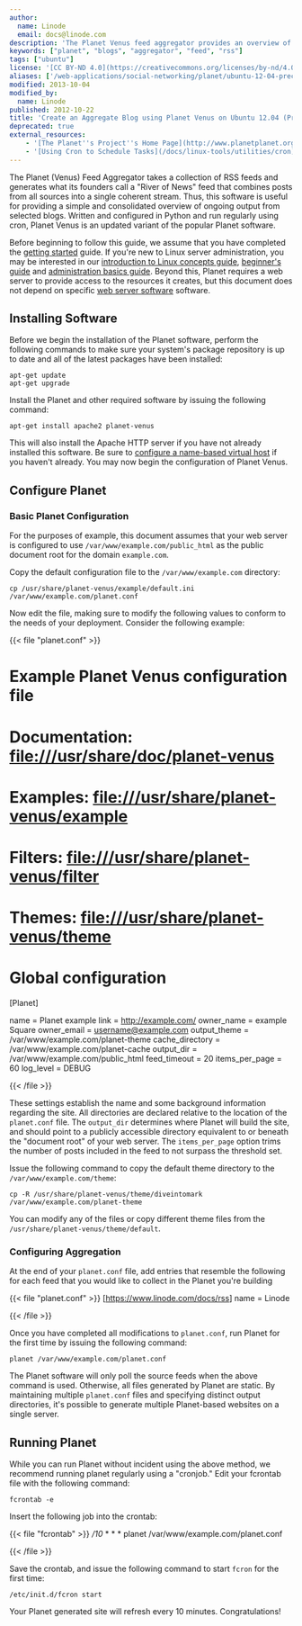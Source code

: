 ```yaml
---
author:
  name: Linode
  email: docs@linode.com
description: 'The Planet Venus feed aggregator provides an overview of a community by collecting all feeds produced by a community.'
keywords: ["planet", "blogs", "aggregator", "feed", "rss"]
tags: ["ubuntu"]
license: '[CC BY-ND 4.0](https://creativecommons.org/licenses/by-nd/4.0)'
aliases: ['/web-applications/social-networking/planet/ubuntu-12-04-precise-pangolin/']
modified: 2013-10-04
modified_by:
  name: Linode
published: 2012-10-22
title: 'Create an Aggregate Blog using Planet Venus on Ubuntu 12.04 (Precise Pangolin)'
deprecated: true
external_resources:
    - '[The Planet''s Project''s Home Page](http://www.planetplanet.org)'
    - '[Using Cron to Schedule Tasks](/docs/linux-tools/utilities/cron)'
---
```


The Planet (Venus) Feed Aggregator takes a collection of RSS feeds and generates what its founders call a "River of News" feed that combines posts from all sources into a single coherent stream. Thus, this software is useful for providing a simple and consolidated overview of ongoing output from selected blogs. Written and configured in Python and run regularly using cron, Planet Venus is an updated variant of the popular Planet software.

Before beginning to follow this guide, we assume that you have completed the [getting started](/docs/getting-started/) guide. If you're new to Linux server administration, you may be interested in our [introduction to Linux concepts guide](/docs/tools-reference/introduction-to-linux-concepts/), [beginner's guide](/docs/platform/billing-and-support/linode-beginners-guide/) and [administration basics guide](/docs/tools-reference/linux-system-administration-basics/). Beyond this, Planet requires a web server to provide access to the resources it creates, but this document does not depend on specific [web server software](/docs/web-servers/) software.

## Installing Software

Before we begin the installation of the Planet software, perform the following commands to make sure your system's package repository is up to date and all of the latest packages have been installed:

    apt-get update
    apt-get upgrade

Install the Planet and other required software by issuing the following command:

    apt-get install apache2 planet-venus

This will also install the Apache HTTP server if you have not already installed this software. Be sure to [configure a name-based virtual host](/docs/web-servers/lamp/lamp-server-on-ubuntu-12-04-precise-pangolin#apache) if you haven't already. You may now begin the configuration of Planet Venus.

## Configure Planet

### Basic Planet Configuration

For the purposes of example, this document assumes that your web server is configured to use `/var/www/example.com/public_html` as the public document root for the domain `example.com`.

Copy the default configuration file to the `/var/www/example.com` directory:

    cp /usr/share/planet-venus/example/default.ini /var/www/example.com/planet.conf

Now edit the file, making sure to modify the following values to conform to the needs of your deployment. Consider the following example:

{{< file "planet.conf" >}}
# Example Planet Venus configuration file

# Documentation: <file:///usr/share/doc/planet-venus>
# Examples: <file:///usr/share/planet-venus/example>
# Filters: <file:///usr/share/planet-venus/filter>
# Themes: <file:///usr/share/planet-venus/theme>

# Global configuration

[Planet]

name = Planet example link = <http://example.com/>
owner_name = example Square
owner_email = <username@example.com>
output_theme = /var/www/example.com/planet-theme
cache_directory = /var/www/example.com/planet-cache
output_dir = /var/www/example.com/public_html
feed_timeout = 20
items_per_page = 60
log_level = DEBUG

{{< /file >}}


These settings establish the name and some background information regarding the site. All directories are declared relative to the location of the `planet.conf` file. The `output_dir` determines where Planet will build the site, and should point to a publicly accessible directory equivalent to or beneath the "document root" of your web server. The `items_per_page` option trims the number of posts included in the feed to not surpass the threshold set.

Issue the following command to copy the default theme directory to the `/var/www/example.com/theme`:

    cp -R /usr/share/planet-venus/theme/diveintomark /var/www/example.com/planet-theme

You can modify any of the files or copy different theme files from the `/usr/share/planet-venus/theme/default`.

### Configuring Aggregation

At the end of your `planet.conf` file, add entries that resemble the following for each feed that you would like to collect in the Planet you're building

{{< file "planet.conf" >}}
[<https://www.linode.com/docs/rss>]
name = Linode

{{< /file >}}


Once you have completed all modifications to `planet.conf`, run Planet for the first time by issuing the following command:

    planet /var/www/example.com/planet.conf

The Planet software will only poll the source feeds when the above command is used. Otherwise, all files generated by Planet are static. By maintaining multiple `planet.conf` files and specifying distinct output directories, it's possible to generate multiple Planet-based websites on a single server.

## Running Planet

While you can run Planet without incident using the above method, we recommend running planet regularly using a "cronjob." Edit your fcrontab file with the following command:

    fcrontab -e

Insert the following job into the crontab:

{{< file "fcrontab" >}}
*/10* * * * planet /var/www/example.com/planet.conf

{{< /file >}}


Save the crontab, and issue the following command to start `fcron` for the first time:

    /etc/init.d/fcron start

Your Planet generated site will refresh every 10 minutes. Congratulations!
